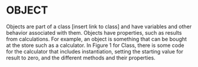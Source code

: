 # OBJECT

Objects are part of a class [insert link to class] and have variables and other behavior associated with them. Objects have properties, such as results from calculations. For example, an object is something that can be bought at the store such as a calculator. In Figure 1 for Class, there is some code for the calculator that includes instantiation, setting the starting value for result to zero, and the different methods and their properties.